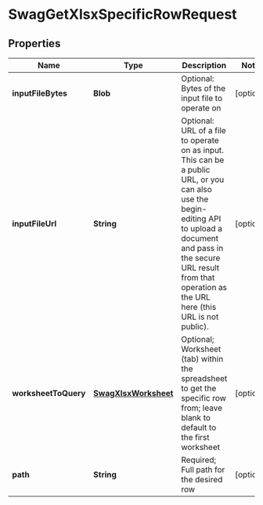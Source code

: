 
# SwagGetXlsxSpecificRowRequest

## Properties
Name | Type | Description | Notes
------------ | ------------- | ------------- | -------------
**inputFileBytes** | **Blob** | Optional: Bytes of the input file to operate on |  [optional]
**inputFileUrl** | **String** | Optional: URL of a file to operate on as input.  This can be a public URL, or you can also use the begin-editing API to upload a document and pass in the secure URL result from that operation as the URL here (this URL is not public). |  [optional]
**worksheetToQuery** | [**SwagXlsxWorksheet**](SwagXlsxWorksheet.md) | Optional; Worksheet (tab) within the spreadsheet to get the specific row from; leave blank to default to the first worksheet |  [optional]
**path** | **String** | Required; Full path for the desired row |  [optional]



